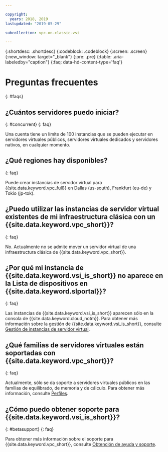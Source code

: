 ```yaml
---

copyright:
  years: 2018, 2019
lastupdated: "2019-05-29"

subcollection: vpc-on-classic-vsi

---
```


{:shortdesc: .shortdesc}
{:codeblock: .codeblock}
{:screen: .screen}
{:new_window: target="_blank"}
{:pre: .pre}
{:table: .aria-labeledby="caption"}
{:faq: data-hd-content-type='faq'}

# Preguntas frecuentes
{: #faqs}
## ¿Cuántos servidores puedo iniciar?
{: #concurrent}
{: faq}

Una cuenta tiene un límite de 100 instancias que se pueden ejecutar en servidores virtuales públicos, servidores virtuales dedicados y servidores nativos, en cualquier momento.

## ¿Qué regiones hay disponibles?
{: faq}

Puede crear instancias de servidor virtual para {{site.data.keyword.vpc_full}} en Dallas (us-south), Frankfurt (eu-de) y Tokio (jp-tok).

## ¿Puedo utilizar las instancias de servidor virtual existentes de mi infraestructura clásica con un {{site.data.keyword.vpc_short}}?
{: faq}

No. Actualmente no se admite mover un servidor virtual de una infraestructura clásica de {{site.data.keyword.vpc_short}}.

## ¿Por qué mi instancia de {{site.data.keyword.vsi_is_short}} no aparece en la Lista de dispositivos en {{site.data.keyword.slportal}}?
{: faq}

Las instancias de {{site.data.keyword.vsi_is_short}} aparecen sólo en la consola de {{site.data.keyword.cloud_notm}}. Para obtener más información sobre la gestión de {{site.data.keyword.vsi_is_short}}, consulte [Gestión de instancias de servidor virtual](/docs/vpc-on-classic-vsi?topic=vpc-on-classic-vsi-managing-virtual-server-instances#managing-virtual-server-instances).


## ¿Qué familias de servidores virtuales están soportadas con {{site.data.keyword.vpc_short}}?
{: faq}

Actualmente, sólo se da soporte a servidores virtuales públicos en las familias de equilibrado, de memoria y de cálculo. Para obtener más información, consulte [Perfiles](/docs/vpc-on-classic-vsi?topic=vpc-on-classic-vsi-profiles#profiles).

## ¿Cómo puedo obtener soporte para {{site.data.keyword.vsi_is_short}}?
{: #betasupport}
{: faq}

Para obtener más información sobre el soporte para {{site.data.keyword.vpc_short}}, consulte [Obtención de ayuda y soporte](/docs/vpc-on-classic?topic=vpc-on-classic-getting-help-and-support).

